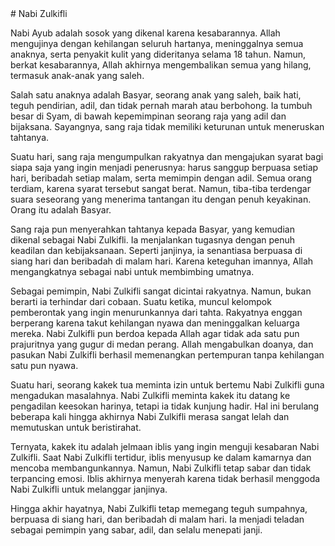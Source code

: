 <div markdown="1">
# Nabi Zulkifli

Nabi Ayub adalah sosok yang dikenal karena kesabarannya. Allah mengujinya dengan kehilangan seluruh hartanya, meninggalnya semua anaknya, serta penyakit kulit yang dideritanya selama 18 tahun. Namun, berkat kesabarannya, Allah akhirnya mengembalikan semua yang hilang, termasuk anak-anak yang saleh.  

Salah satu anaknya adalah Basyar, seorang anak yang saleh, baik hati, teguh pendirian, adil, dan tidak pernah marah atau berbohong. Ia tumbuh besar di Syam, di bawah kepemimpinan seorang raja yang adil dan bijaksana. Sayangnya, sang raja tidak memiliki keturunan untuk meneruskan tahtanya.  

Suatu hari, sang raja mengumpulkan rakyatnya dan mengajukan syarat bagi siapa saja yang ingin menjadi penerusnya: harus sanggup berpuasa setiap hari, beribadah setiap malam, serta memimpin dengan adil. Semua orang terdiam, karena syarat tersebut sangat berat. Namun, tiba-tiba terdengar suara seseorang yang menerima tantangan itu dengan penuh keyakinan. Orang itu adalah Basyar.  

Sang raja pun menyerahkan tahtanya kepada Basyar, yang kemudian dikenal sebagai Nabi Zulkifli. Ia menjalankan tugasnya dengan penuh keadilan dan kebijaksanaan. Seperti janjinya, ia senantiasa berpuasa di siang hari dan beribadah di malam hari. Karena keteguhan imannya, Allah mengangkatnya sebagai nabi untuk membimbing umatnya.  

Sebagai pemimpin, Nabi Zulkifli sangat dicintai rakyatnya. Namun, bukan berarti ia terhindar dari cobaan. Suatu ketika, muncul kelompok pemberontak yang ingin menurunkannya dari tahta. Rakyatnya enggan berperang karena takut kehilangan nyawa dan meninggalkan keluarga mereka. Nabi Zulkifli pun berdoa kepada Allah agar tidak ada satu pun prajuritnya yang gugur di medan perang. Allah mengabulkan doanya, dan pasukan Nabi Zulkifli berhasil memenangkan pertempuran tanpa kehilangan satu pun nyawa.  

Suatu hari, seorang kakek tua meminta izin untuk bertemu Nabi Zulkifli guna mengadukan masalahnya. Nabi Zulkifli meminta kakek itu datang ke pengadilan keesokan harinya, tetapi ia tidak kunjung hadir. Hal ini berulang beberapa kali hingga akhirnya Nabi Zulkifli merasa sangat lelah dan memutuskan untuk beristirahat.  

Ternyata, kakek itu adalah jelmaan iblis yang ingin menguji kesabaran Nabi Zulkifli. Saat Nabi Zulkifli tertidur, iblis menyusup ke dalam kamarnya dan mencoba membangunkannya. Namun, Nabi Zulkifli tetap sabar dan tidak terpancing emosi. Iblis akhirnya menyerah karena tidak berhasil menggoda Nabi Zulkifli untuk melanggar janjinya.  

Hingga akhir hayatnya, Nabi Zulkifli tetap memegang teguh sumpahnya, berpuasa di siang hari, dan beribadah di malam hari. Ia menjadi teladan sebagai pemimpin yang sabar, adil, dan selalu menepati janji.

</div>